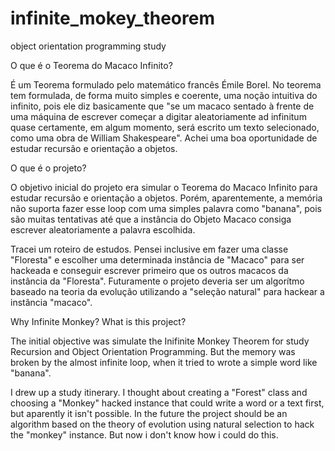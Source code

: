 # infinite_mokey_theorem
object orientation programming study

O que é o Teorema do Macaco Infinito?

É um Teorema formulado pelo matemático francês Émile Borel. No teorema tem formulada, de forma muito simples e coerente, uma noção intuitiva do infinito, pois ele diz basicamente que "se um macaco sentado à frente de uma máquina de escrever começar a digitar aleatoriamente ad infinitum quase certamente, em algum momento, será escrito um texto selecionado, como uma obra de William Shakespeare". Achei uma boa oportunidade de estudar recursão e orientação a objetos.

O que é o projeto?

O objetivo inicial do projeto era simular o Teorema do Macaco Infinito para estudar recursão e orientação a objetos. Porém, aparentemente, a memória não suporta fazer esse loop com uma simples palavra como "banana", pois são muitas tentativas até que a instância do Objeto Macaco consiga escrever aleatoriamente a palavra escolhida.

Tracei um roteiro de estudos. Pensei inclusive em fazer uma classe "Floresta" e escolher uma determinada instância de "Macaco" para ser hackeada e conseguir escrever primeiro que os outros macacos da instância da "Floresta". Futuramente o projeto deveria ser um algorítmo baseado na teoria da evolução utilizando a "seleção natural" para hackear a instância "macaco".

Why Infinite Monkey? What is this project?

The initial objective was simulate the Inifinite Monkey Theorem for study Recursion and Object Orientation Programming. But the memory was broken by the almost infinite
loop, when it tried to wrote a simple word like "banana".

I drew up a study itinerary. I thought about creating a "Forest" class and choosing a "Monkey" hacked instance that could write a word or a text first, but aparently it isn't possible. In the future the project should be an algorithm based on the theory of evolution using natural selection to hack the "monkey" instance. But now i don't know how i could do this.
